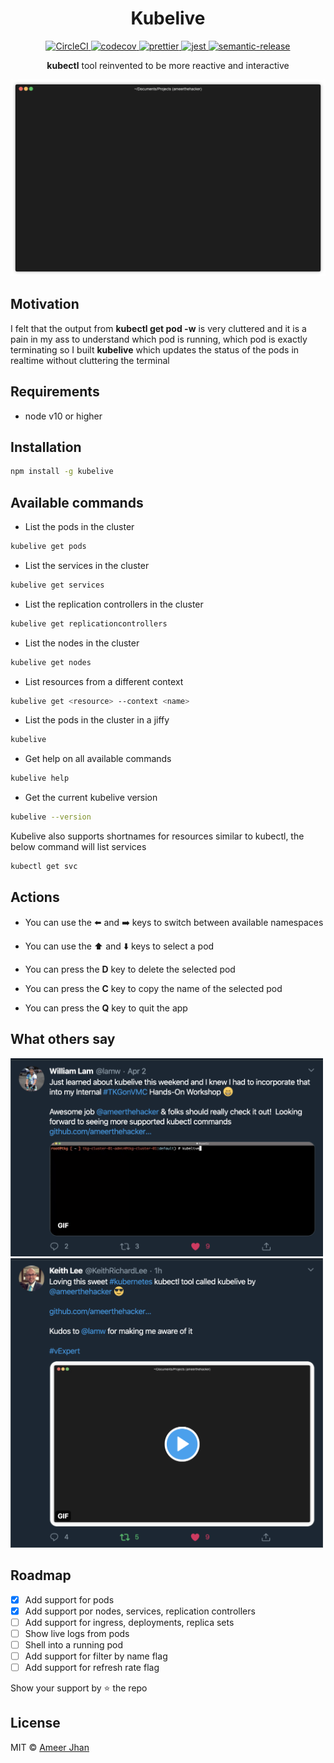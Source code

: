 <h1 align="center">Kubelive</h1>

<p align="center">
  <a href="https://circleci.com/gh/ameerthehacker/kubelive/tree/master">
    <img alt="CircleCI" src="https://img.shields.io/circleci/build/github/ameerthehacker/kubelive?style=flat-square" />
  </a>
  <a href="https://codecov.io/gh/ameerthehacker/kubelive">
    <img alt="codecov" src="https://img.shields.io/codecov/c/github/ameerthehacker/kubelive?style=flat-square" />
  </a>
  <a href="https://github.com/prettier/prettier">
    <img alt="prettier" src="https://img.shields.io/badge/code_style-prettier-ff69b4.svg?style=flat-square" />
  </a>
  <a href="https://jestjs.io/">
    <img alt="jest" src="https://img.shields.io/badge/tested%20with-jest-blue?style=flat-square" />
  </a>
  <a href="https://github.com/semantic-release/semantic-release">
    <img alt="semantic-release" src="https://img.shields.io/badge/%20%20%F0%9F%93%A6%F0%9F%9A%80-semantic--release-e10079.svg?style=flat-square" />
  </a>
</p>

<p align="center">
  <strong>kubectl</strong> tool reinvented to be more reactive and interactive
</p>
<p align="center">
  <img alt="Demo" src="https://github.com/ameerthehacker/project-assets/blob/master/kubelive/screenshots/kubelive-gif-hq.gif?raw=true" />
</p>

## Motivation

I felt that the output from **kubectl get pod -w** is very cluttered and it is a pain in my ass to understand which pod is running, which pod is exactly terminating so I built **kubelive** which updates the status of the pods in realtime without cluttering the terminal

## Requirements

- node v10 or higher

## Installation

```sh
npm install -g kubelive
```

## Available commands

- List the pods in the cluster

```sh
kubelive get pods
```

- List the services in the cluster

```sh
kubelive get services
```

- List the replication controllers in the cluster

```sh
kubelive get replicationcontrollers
```

- List the nodes in the cluster

```sh
kubelive get nodes
```

- List resources from a different context

```sh
kubelive get <resource> --context <name>
```

- List the pods in the cluster in a jiffy

```sh
kubelive
```

- Get help on all available commands

```sh
kubelive help
```

- Get the current kubelive version

```sh
kubelive --version
```

Kubelive also supports shortnames for resources similar to kubectl, the below command will list services

```sh
kubectl get svc
```

## Actions

- You can use the :arrow_left: and :arrow_right: keys to switch between available namespaces

- You can use the :arrow_up: and :arrow_down: keys to select a pod

- You can press the **D** key to delete the selected pod

- You can press the **C** key to copy the name of the selected pod

- You can press the **Q** key to quit the app

## What others say

<img width="500px" src="https://raw.githubusercontent.com/ameerthehacker/project-assets/master/kubelive/screenshots/twitter-2.png" alt="twitter-2" />
<img width="500px" src="https://raw.githubusercontent.com/ameerthehacker/project-assets/master/kubelive/screenshots/twitter-1.png" alt="twitter-1" />

## Roadmap

- [x] Add support for pods
- [x] Add support por nodes, services, replication controllers
- [ ] Add support for ingress, deployments, replica sets
- [ ] Show live logs from pods
- [ ] Shell into a running pod
- [ ] Add support for filter by name flag
- [ ] Add support for refresh rate flag

Show your support by :star: the repo

## License

MIT © [Ameer Jhan](mailto:ameerjhanprof@gmail.com)

